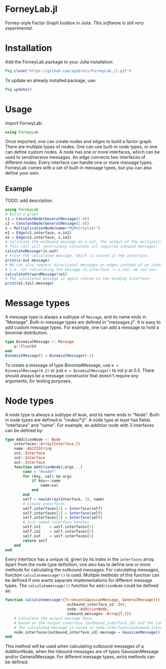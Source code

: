 ForneyLab.jl
============

Forney-style Factor Graph toolbox in Julia.
*This software is still very experimental*.

Installation
============
Add the ForneyLab package to your Julia installation:
```jl
Pkg.clone("https://github.com/spsbrats/ForneyLab.jl.git")
```
To update an already installed package, use:
```jl
Pkg.update()
```
Usage
=====
Import ForneyLab:
```jl
using ForneyLab
```
Once imported, one can create nodes and edges to build a factor graph. There are multiple types of nodes. One can use built-in node types, or one can define custom nodes. A node has one or more interfaces, which can be used to send/receive messages. An edge connects two interfaces of different nodes. Every interface can handle one or more message types. ForneyLab comes with a set of built-in message types, but you can also define your own.

Example
-------
TODO: add description.
```jl
using ForneyLab
# Build a graph
c1 = ConstantNode(GeneralMessage(3.0))
c2 = ConstantNode(GeneralMessage(2.0))
x = MultiplicationNode(name="MyMultiplier")
e1 = Edge(c1.interface, x.in1)
e2 = Edge(c2.interface, x.in2)
# Calculate the outbound message on x.out, the output of the multiplication node.
# This call will recursively calculate all required inbound messages.
calculateMessage!(x.out)
# Print the calculated message, which is stored in the interface.
print(x.out.message)
# We can also request directional messages on edges instead of an interface.
# I.e. for calculating the message c1.interface -> x.in1, we can use:
calculateForwardMessage!(e1)
# The calculated message is again stored in the sending interface:
print(e1.tail.message)
```
Message types
=============
A message type is always a subtype of `Message`, and its name ends in "Message". Built-in message types are defined in "messages.jl". It is easy to add custom message types. For example, one can add a message to hold a binomial distribution:
```jl
type BinomialMessage <: Message
    p::Float64
end
BinomialMessage() = BinomialMessage(0.5)
```
To create a message of type BinomialMessage, use `m = BinomialMessage(0.2)` or just `m = BinomialMessage()` to init p at 0.5. There should always be a message constructor that doesn't require any arguments, for testing purposes.

Node types
==========
A node type is always a subtype of `Node`, and its name ends in "Node". Built-in node types are defined in "nodes/*.jl". A node type at least has fields "interfaces" and "name". For example, an addition node with 3 interfaces can be defined by:
```jl
type AdditionNode <: Node
    interfaces::Array{Interface,1}
    name::ASCIIString
    in1::Interface
    in2::Interface
    out::Interface
    function AdditionNode(;args...)
        name = "#undef"
        for (key, val) in args
            if key==:name
                name=val
            end
        end
        self = new(Array(Interface, 3), name)
        # Create interfaces
        self.interfaces[1] = Interface(self)
        self.interfaces[2] = Interface(self)
        self.interfaces[3] = Interface(self)
        # Init named interface handles
        self.in1    = self.interfaces[1]
        self.in2    = self.interfaces[2]
        self.out    = self.interfaces[3]
        return self
    end
end
```
Every interface has a unique id, given by its index in the `interfaces` array.
Apart from the node type definition, one also has to define one or more methods for calculating the outbound messages. For calculating messages, function `calculatemessage!()` is used. Multiple methods of this function can be defined if one wants separate implementations for different message types. The `calculatemessage!()` function for `AdditionNode` could be defined as:
```jl
function calculatemessage!{T<:Union(GaussianMessage, GeneralMessage)}(
                            outbound_interface_id::Int,
                            node::AdditionNode,
                            inbound_messages::Array{T,1})
    # Calculate the output message here,
    # based on the output interface (outbound_interface_id) and the inbound_messages.
    # The calculated message is saved in node.interfaces[outbound_interface_id].message
    node.interfaces[outbound_interface_id].message = GaussianMessage()
end
```
This method will be used when calculating outbound messages of a AdditionNode, when the inbound messages are of types GaussianMessage and/or GeneralMessage. For different message types, extra methods can be defined.
